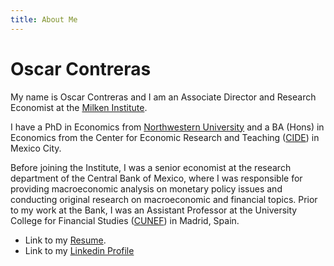 ```yaml
---
title: About Me
---
```

# Oscar Contreras
My name is Oscar Contreras and I am an Associate Director and Research Economist at the [Milken Institute](http://milkeninstitute.org/). 

I have a PhD in Economics from [Northwestern University](https://www.northwestern.edu/) and a BA (Hons) in Economics from the Center for Economic Research and Teaching ([CIDE](https://www.cide.edu/)) in Mexico City.

Before joining the Institute, I was a senior economist at the research department of the Central Bank of Mexico, where I was responsible for providing macroeconomic analysis on monetary policy issues and conducting original research on macroeconomic and financial topics. Prior to my work at the Bank, I was an Assistant Professor at the University College for Financial Studies ([CUNEF](https://www.cunef.edu/)) in Madrid, Spain. 

* Link to my [Resume](./resume_contreras.pdf).
* Link to my [Linkedin Profile](https://www.linkedin.com/in/oscarfcontreras)

